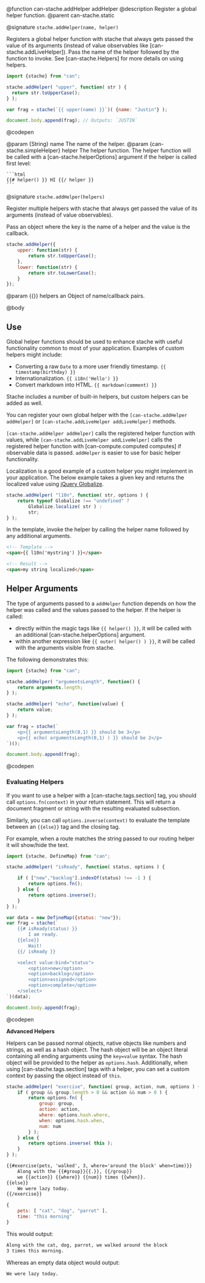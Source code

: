 @function can-stache.addHelper addHelper
@description Register a global helper function.
@parent can-stache.static

@signature `stache.addHelper(name, helper)`

  Registers a global helper function with stache that always gets passed
  the value of its arguments (instead of value observables like [can-stache.addLiveHelper]).
  Pass the name of the helper followed by the
  function to invoke. See [can-stache.Helpers] for more details on using helpers.

  ```js
  import {stache} from "can";

  stache.addHelper( "upper", function( str ) {
  	return str.toUpperCase();
  } );

  var frag = stache(`{{ upper(name) }}`)( {name: "Justin"} );

  document.body.append(frag); // Outputs: `JUSTIN`
  ```
  @codepen

  @param {String} name The name of the helper.
  @param {can-stache.simpleHelper} helper The helper function.  The helper function will be
    called with a [can-stache.helperOptions] argument if the helper is called first level:

    ```html
    {{# helper() }} HI {{/ helper }}
    ```

@signature `stache.addHelper(helpers)`

Register multiple helpers with stache that always get passed
the value of its arguments (instead of value observables).

Pass an object where the key is the name of a helper and the
value is the callback.

```js
stache.addHelper({
	upper: function(str) {
		return str.toUpperCase();
	},
	lower: function(str) {
		return str.toLowerCase();
	}
});
```

@param {{}} helpers an Object of name/callback pairs.

@body


## Use

Global helper functions should be used to enhance stache with useful functionality
common to most of your application.  Examples of custom helpers might include:

- Converting a raw `Date` to a more user friendly timestamp. `{{ timestamp(birthday) }}`
- Internationalization. `{{ i18n('Hello') }}`
- Convert markdown into HTML. `{{ markdown(comment) }}`

Stache includes a number of built-in helpers, but custom helpers can be added as well.


You can register your own global helper with the `[can-stache.addHelper addHelper]` or `[can-stache.addLiveHelper addLiveHelper]` methods.

`[can-stache.addHelper addHelper]` calls the registered helper function with
values, while `[can-stache.addLiveHelper addLiveHelper]` calls the registered helper function with
[can-compute.computed computes] if observable data is passed. `addHelper` is
easier to use for basic helper functionality.


Localization is a good example of a custom helper you might implement
in your application. The below example takes a given key and
returns the localized value using
[jQuery Globalize](https://github.com/jquery/globalize).

```js
stache.addHelper( "l10n", function( str, options ) {
	return typeof Globalize !== "undefined" ?
		Globalize.localize( str ) :
		str;
} );
```

In the template, invoke the helper by calling the helper
name followed by any additional arguments.

```html
<!-- Template -->
<span>{{ l10n('mystring') }}</span>
```

```html
<!-- Result -->
<span>my string localized</span>
```

## Helper Arguments

The type of arguments passed to a `addHelper` function depends on how the helper was called and the values passed to the helper.  If the helper is called:

- directly within the magic tags like `{{ helper() }}`, it will be called with an additional [can-stache.helperOptions] argument.
- within another expression like `{{ outer( helper() ) }}`, it will be called with the
  arguments visible from stache.

The following demonstrates this:

```js
import {stache} from "can";

stache.addHelper( "argumentsLength", function() {
	return arguments.length;
} );

stache.addHelper( "echo", function(value) {
	return value;
} );

var frag = stache(`
	<p>{{ argumentsLength(0,1) }} should be 3</p>
	<p>{{ echo( argumentsLength(0,1) ) }} should be 2</p>
`)();

document.body.append(frag);
```
@codepen


### Evaluating Helpers

If you want to use a helper with a [can-stache.tags.section] tag, you should  call
`options.fn(context)` in your return statement. This will return a
document fragment or string with the resulting evaluated subsection.

Similarly, you can call `options.inverse(context)` to evaluate the
template between an `{{else}}` tag and the closing tag.

For example, when a route matches the string passed to our
routing helper it will show/hide the text.

```js
import {stache, DefineMap} from "can";

stache.addHelper( "isReady", function( status, options ) {

	if ( ["new","backlog"].indexOf(status) !== -1 ) {
		return options.fn();
	} else {
		return options.inverse();
	}
} );

var data = new DefineMap({status: "new"});
var frag = stache(`
	{{# isReady(status) }}
		I am ready.
	{{else}}
		Wait!
	{{/ isReady }}

	<select value:bind="status">
		<option>new</option>
		<option>backlog</option>
		<option>assigned</option>
		<option>complete</option>
	</select>
`)(data);

document.body.append(frag);
```
@codepen

__Advanced Helpers__

Helpers can be passed normal objects, native objects like numbers and strings,
as well as a hash object. The hash object will be an object literal containing
all ending arguments using the `key=value` syntax. The hash object will be provided
to the helper as `options.hash`. Additionally, when using [can-stache.tags.section] tags with a helper,
you can set a custom context by passing the object instead of `this`.

```js
stache.addHelper( "exercise", function( group, action, num, options ) {
	if ( group && group.length > 0 && action && num > 0 ) {
		return options.fn( {
			group: group,
			action: action,
			where: options.hash.where,
			when: options.hash.when,
			num: num
		} );
	} else {
		return options.inverse( this );
	}
} );
```

```html
{{#exercise(pets, 'walked', 3, where='around the block' when=time)}}
	Along with the {{#group}}{{.}}, {{/group}}
	we {{action}} {{where}} {{num}} times {{when}}.
{{else}}
	We were lazy today.
{{/exercise}}
```

```js
{
	pets: [ "cat", "dog", "parrot" ],
	time: "this morning"
}
```

This would output:

```html
Along with the cat, dog, parrot, we walked around the block
3 times this morning.
```

Whereas an empty data object would output:

```html
We were lazy today.
```
